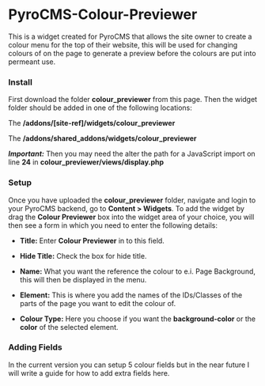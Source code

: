 PyroCMS-Colour-Previewer
========================

This is a widget created for PyroCMS that allows the site owner to create a colour menu for the top of their website, this will be used for changing colours of on the page to generate a preview before the colours are put into permeant use. 

### Install

First download the folder **colour_previewer** from this page. Then the widget folder should be added in one of the following locations:

The **/addons/[site-ref]/widgets/colour_previewer**

The **/addons/shared_addons/widgets/colour_previewer**

***Important:***
Then you may need the alter the path for a JavaScript import on line **24** in **colour_previewer/views/display.php**

### Setup

Once you have uploaded the **colour_previewer** folder, navigate and login to your PyroCMS backend, go to **Content > Widgets**. To add the widget by drag the **Colour Previewer** box into the widget area of your choice, you will then see a form in which you need to enter the following details:

* **Title:** Enter **Colour Previewer** in to this field.

* **Hide Title:** Check the box for hide title.

* **Name:** What you want the reference the colour to e.i. Page Background, this will then be displayed in the menu.

* **Element:** This is where you add the names of the IDs/Classes of the parts of the page you want to edit the colour of.

* **Colour Type:** Here you choose if you want the **background-color** or the **color** of the selected element.


### Adding Fields
In the current version you can setup 5 colour fields but in the near future I will write a guide for how to add extra fields here.